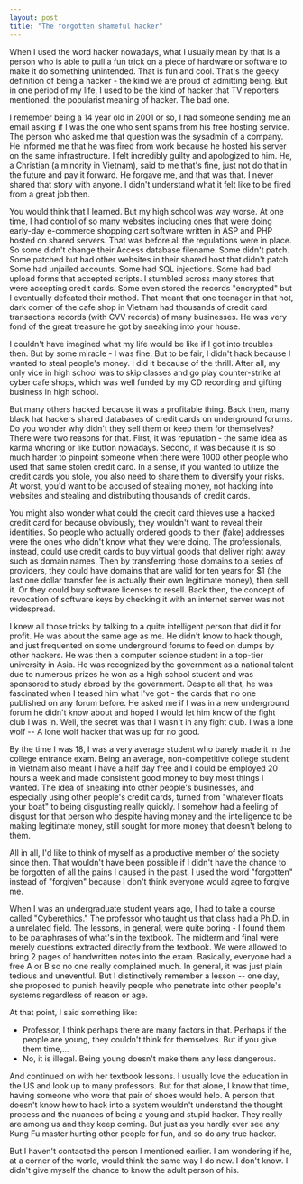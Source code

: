 ```yaml
---
layout: post
title: "The forgotten shameful hacker"
---
```



When I used the word hacker nowadays, what I usually mean by that is a person who is able to pull a fun trick on a piece of hardware or software to make it do something unintended. That is fun and cool. That's the geeky definition of being a hacker - the kind we are proud of admitting being. But in one period of my life, I used to be the kind of hacker that TV reporters mentioned: the popularist meaning of hacker. The bad one.

I remember being a 14 year old in 2001 or so, I had someone sending me an email asking if I was the one who sent spams from his free hosting service. The person who asked me that question was the sysadmin of a company. He informed me that he was fired from work because he hosted his server on the same infrastructure. I felt incredibly guilty and apologized to him. He, a Christian (a minority in Vietnam), said to me that's fine, just not do that in the future and pay it forward. He forgave me, and that was that. I never shared that story with anyone. I didn't understand what it felt like to be fired from a great job then.

You would think that I learned. But my high school was way worse. At one time, I had control of so many websites including ones that were doing early-day e-commerce shopping cart software written in ASP and PHP hosted on shared servers. That was before all the regulations were in place. So some didn't change their Access database filename. Some didn't patch. Some patched but had other websites in their shared host that didn't patch. Some had unjailed accounts. Some had SQL injections. Some had bad upload forms that accepted scripts. I stumbled across many stores that were accepting credit cards. Some even stored the records "encrypted" but I eventually defeated their method. That meant that one teenager in that hot, dark corner of the cafe shop in Vietnam had thousands of credit card transactions records (with CVV records) of many businesses. He was very fond of the great treasure he got by sneaking into your house.

I couldn't have imagined what my life would be like if I got into troubles then. But by some miracle - I was fine. But to be fair, I didn't hack because I wanted to steal people's money. I did it because of the thrill. After all, my only vice in high school was to skip classes and go play counter-strike at cyber cafe shops, which was well funded by my CD recording and gifting business in high school. 

But many others hacked because it was a profitable thing. Back then, many black hat hackers shared databases of credit cards on underground forums. Do you wonder why didn't they sell them or keep them for themselves? There were two reasons for that. First, it was reputation - the same idea as karma whoring or like button nowadays. Second, it was because it is so much harder to pinpoint someone when there were 1000 other people who used that same stolen credit card. In a sense, if you wanted to utilize the credit cards you stole, you also need to share them to diversify your risks. At worst, you'd want to be accused of stealing money, not hacking into websites and stealing and distributing thousands of credit cards. 

You might also wonder what could the credit card thieves use a hacked credit card for because obviously, they wouldn't want to reveal their identities. So people who actually ordered goods to their (fake) addresses were the ones who didn't know what they were doing. The professionals, instead, could use credit cards to buy virtual goods that deliver right away such as domain names. Then by transferring those domains to a series of providers, they could have domains that are valid for ten years for $1 (the last one dollar transfer fee is actually their own legitimate money), then sell it. Or they could buy software licenses to resell. Back then, the concept of revocation of software keys by checking it with an internet server was not widespread.

I knew all those tricks by talking to a quite intelligent person that did it for profit. He was about the same age as me. He didn't know to hack though, and just frequented on some underground forums to feed on dumps by other hackers. He was then a computer science student in a top-tier university in Asia. He was recognized by the government as a national talent due to numerous prizes he won as a high school student and was sponsored to study abroad by the government. Despite all that, he was fascinated when I teased him what I've got - the cards that no one published on any forum before. He asked me if I was in a new underground forum he didn't know about and hoped I would let him know of the fight club I was in. Well, the secret was that I wasn't in any fight club. I was a lone wolf -- A lone wolf hacker that was up for no good.

By the time I was 18, I was a very average student who barely made it in the college entrance exam. Being an average, non-competitive college student in Vietnam also meant I have a half day free and I could be employed 20 hours a week and made consistent good money to buy most things I wanted. The idea of sneaking into other people's businesses, and especially using other people's credit cards, turned from "whatever floats your boat" to being disgusting really quickly. I somehow had a feeling of disgust for that person who despite having money and the intelligence to be making legitimate money, still sought for more money that doesn't belong to them. 

All in all, I'd like to think of myself as a productive member of the society since then. That wouldn't have been possible if I didn't have the chance to be forgotten of all the pains I caused in the past. I used the word "forgotten" instead of "forgiven" because I don't think everyone would agree to forgive me.

When I was an undergraduate student years ago, I had to take a course called "Cyberethics." The professor who taught us that class had a Ph.D. in a unrelated field. The lessons, in general, were quite boring - I found them to be paraphrases of what's in the textbook. The midterm and final were merely questions extracted directly from the textbook. We were allowed to bring 2 pages of handwritten notes into the exam. Basically, everyone had a free A or B so no one really complained much. In general, it was just plain tedious and uneventful. But I distinctively remember a lesson -- one day, she proposed to punish heavily people who penetrate into other people's systems regardless of reason or age.

At that point, I said something like:

- Professor, I think perhaps there are many factors in that. Perhaps if the people are young, they couldn't think for themselves. But if you give them time,...
- No, it is illegal. Being young doesn't make them any less dangerous.

And continued on with her textbook lessons. I usually love the education in the US and look up to many professors. But for that alone, I know that time, having someone who wore that pair of shoes would help. A person that doesn't know how to hack into a system wouldn't understand the thought process and the nuances of being a young and stupid hacker. They really are among us and they keep coming. But just as you hardly ever see any Kung Fu master hurting other people for fun, and so do any true hacker.

But I haven't contacted the person I mentioned earlier. I am wondering if he, at a corner of the world, would think the same way I do now. I don't know. I didn't give myself the chance to know the adult person of his.

